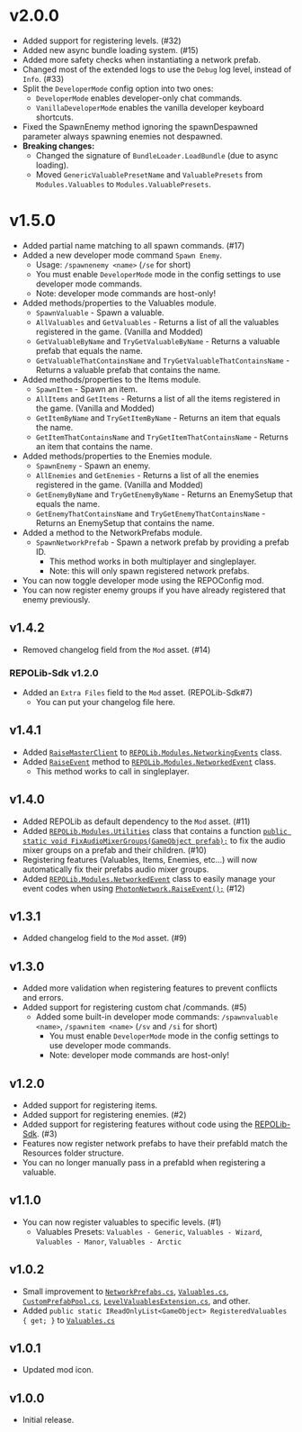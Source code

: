 # v2.0.0

- Added support for registering levels. (#32)
- Added new async bundle loading system. (#15)
- Added more safety checks when instantiating a network prefab.
- Changed most of the extended logs to use the `Debug` log level, instead of `Info`. (#33)
- Split the `DeveloperMode` config option into two ones:
  - `DeveloperMode` enables developer-only chat commands.
  - `VanillaDeveloperMode` enables the vanilla developer keyboard shortcuts.
- Fixed the SpawnEnemy method ignoring the spawnDespawned parameter always spawning enemies not despawned.
- **Breaking changes:**
  - Changed the signature of `BundleLoader.LoadBundle` (due to async loading).
  - Moved `GenericValuablePresetName` and `ValuablePresets` from `Modules.Valuables` to `Modules.ValuablePresets`.

# v1.5.0

- Added partial name matching to all spawn commands. (#17)
- Added a new developer mode command `Spawn Enemy`.
  - Usage: `/spawnenemy <name>` (`/se` for short)
  - You must enable `DeveloperMode` mode in the config settings to use developer mode commands.
  - Note: developer mode commands are host-only!
- Added methods/properties to the Valuables module.
  - `SpawnValuable` - Spawn a valuable.
  - `AllValuables` and `GetValuables` - Returns a list of all the valuables registered in the game. (Vanilla and Modded)
  - `GetValuableByName` and `TryGetValuableByName` - Returns a valuable prefab that equals the name.
  - `GetValuableThatContainsName` and `TryGetValuableThatContainsName` - Returns a valuable prefab that contains the name.
- Added methods/properties to the Items module.
  - `SpawnItem` - Spawn an item.
  - `AllItems` and `GetItems` - Returns a list of all the items registered in the game. (Vanilla and Modded)
  - `GetItemByName` and `TryGetItemByName` - Returns an item that equals the name.
  - `GetItemThatContainsName` and `TryGetItemThatContainsName` - Returns an item that contains the name.
- Added methods/properties to the Enemies module.
  - `SpawnEnemy` - Spawn an enemy.
  - `AllEnemies` and `GetEnemies` - Returns a list of all the enemies registered in the game. (Vanilla and Modded)
  - `GetEnemyByName` and `TryGetEnemyByName` - Returns an EnemySetup that equals the name.
  - `GetEnemyThatContainsName` and `TryGetEnemyThatContainsName` - Returns an EnemySetup that contains the name.
- Added a method to the NetworkPrefabs module.
  - `SpawnNetworkPrefab` - Spawn a network prefab by providing a prefab ID.
    - This method works in both multiplayer and singleplayer.
    - Note: this will only spawn registered network prefabs.
- You can now toggle developer mode using the REPOConfig mod.
- You can now register enemy groups if you have already registered that enemy previously.

## v1.4.2

- Removed changelog field from the `Mod` asset. (#14)

### REPOLib-Sdk v1.2.0

- Added an `Extra Files` field to the `Mod` asset. (REPOLib-Sdk#7)
  - You can put your changelog file here.

## v1.4.1

- Added [`RaiseMasterClient`](https://github.com/ZehsTeam/REPOLib/blob/main/REPOLib/Modules/NetworkedEvent.cs#L32) to [`REPOLib.Modules.NetworkingEvents`](https://github.com/ZehsTeam/REPOLib/blob/main/REPOLib/Modules/NetworkedEvent.cs) class.
- Added [`RaiseEvent`](https://github.com/ZehsTeam/REPOLib/blob/main/REPOLib/Modules/NetworkedEvent.cs#L128) method to [`REPOLib.Modules.NetworkedEvent`](https://github.com/ZehsTeam/REPOLib/blob/main/REPOLib/Modules/NetworkedEvent.cs#L101) class.
  - This method works to call in singleplayer.

## v1.4.0

- Added REPOLib as default dependency to the `Mod` asset. (#11)
- Added [`REPOLib.Modules.Utilities`](https://github.com/ZehsTeam/REPOLib/blob/main/REPOLib/Modules/Utilities.cs) class that contains a function [`public static void FixAudioMixerGroups(GameObject prefab);`](https://github.com/ZehsTeam/REPOLib/blob/main/REPOLib/Modules/Utilities.cs#L28) to fix the audio mixer groups on a prefab and their children. (#10)
- Registering features (Valuables, Items, Enemies, etc...) will now automatically fix their prefabs audio mixer groups.
- Added [`REPOLib.Modules.NetworkedEvent`](https://github.com/ZehsTeam/REPOLib/blob/main/REPOLib/Modules/NetworkedEvent.cs#L96) class to easily manage your event codes when using [`PhotonNetwork.RaiseEvent();`](https://doc.photonengine.com/pun/current/gameplay/rpcsandraiseevent) (#12)

## v1.3.1

- Added changelog field to the `Mod` asset. (#9)

## v1.3.0

- Added more validation when registering features to prevent conflicts and errors.
- Added support for registering custom chat /commands. (#5)
  - Added some built-in developer mode commands: `/spawnvaluable <name>`, `/spawnitem <name>` (`/sv` and `/si` for short)
    - You must enable `DeveloperMode` mode in the config settings to use developer mode commands.
    - Note: developer mode commands are host-only!

## v1.2.0

- Added support for registering items.
- Added support for registering enemies. (#2)
- Added support for registering features without code using the [REPOLib-Sdk](https://github.com/ZehsTeam/REPOLib-Sdk). (#3)
- Features now register network prefabs to have their prefabId match the Resources folder structure.
- You can no longer manually pass in a prefabId when registering a valuable.

## v1.1.0

- You can now register valuables to specific levels. (#1)
  - Valuables Presets: `Valuables - Generic`, `Valuables - Wizard`, `Valuables - Manor`, `Valuables - Arctic`

## v1.0.2

- Small improvement to [`NetworkPrefabs.cs`](https://github.com/ZehsTeam/REPOLib/blob/main/REPOLib/Modules/NetworkPrefabs.cs), [`Valuables.cs`](https://github.com/ZehsTeam/REPOLib/blob/main/REPOLib/Modules/Valuables.cs), [`CustomPrefabPool.cs`](https://github.com/ZehsTeam/REPOLib/blob/main/REPOLib/Objects/CustomPrefabPool.cs), [`LevelValuablesExtension.cs`](https://github.com/ZehsTeam/REPOLib/blob/main/REPOLib/Extensions/LevelValuablesExtension.cs), and other.
- Added `public static IReadOnlyList<GameObject> RegisteredValuables { get; }` to [`Valuables.cs`](https://github.com/ZehsTeam/REPOLib/blob/main/REPOLib/Modules/Valuables.cs#L11)

## v1.0.1

- Updated mod icon.

## v1.0.0

- Initial release.

